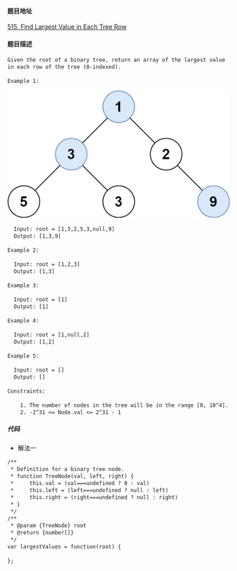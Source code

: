 #### 题目地址
[515. Find Largest Value in Each Tree Row](https://leetcode.com/problems/find-largest-value-in-each-tree-row/)
#### 题目描述
```
Given the root of a binary tree, return an array of the largest value in each row of the tree (0-indexed).

Example 1:
```
![1](../../assets/tree/2021-01-07/1.jpg)
```
  Input: root = [1,3,2,5,3,null,9]
  Output: [1,3,9]

Example 2:

  Input: root = [1,2,3]
  Output: [1,3]

Example 3:

  Input: root = [1]
  Output: [1]

Example 4:

  Input: root = [1,null,2]
  Output: [1,2]

Example 5:

  Input: root = []
  Output: []

Constraints:

    1. The number of nodes in the tree will be in the range [0, 10^4].
    2. -2^31 <= Node.val <= 2^31 - 1
```
##### 代码

- 解法一
```
/**
 * Definition for a binary tree node.
 * function TreeNode(val, left, right) {
 *     this.val = (val===undefined ? 0 : val)
 *     this.left = (left===undefined ? null : left)
 *     this.right = (right===undefined ? null : right)
 * }
 */
/**
 * @param {TreeNode} root
 * @return {number[]}
 */
var largestValues = function(root) {
    
};
```
